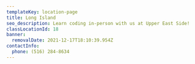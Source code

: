 ```yaml
---
templateKey: location-page
title: Long Island
seo_description: Learn coding in-person with us at Upper East Side!
classLocationId: 18
banner:
  removalDate: 2021-12-17T18:10:39.954Z
contactInfo:
  phone: (516) 284-8634
---
```

